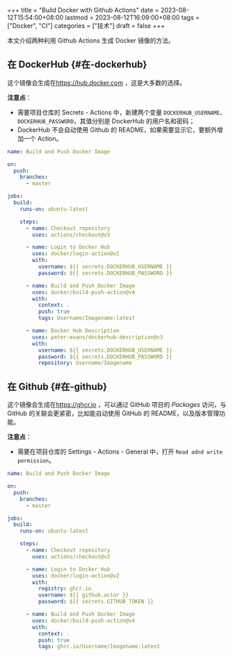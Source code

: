 +++
title = "Build Docker with Github Actions"
date = 2023-08-12T15:54:00+08:00
lastmod = 2023-08-12T16:09:00+08:00
tags = ["Docker", "CI"]
categories = ["技术"]
draft = false
+++

本文介绍两种利用 Github Actions 生成 Docker 镜像的方法。 <br/>

<!--more-->


## 在 DockerHub {#在-dockerhub}

这个镜像会生成在<https://hub.docker.com> ，这是大多数的选择。 <br/>

**注意点**​： <br/>

-   需要项目仓库的 Secrets - Actions 中，新建两个变量 `DOCKERHUB_USERNAME`​、​`DOCKERHUB_PASSWORD`​，其值分别是 DockerHub 的用户名和密码； <br/>
-   DockerHub 不会自动使用 Github 的 README，如果需要显示它，要额外增加一个 Action。 <br/>

<!--listend-->

```yaml
name: Build and Push Docker Image

on:
  push:
    branches:
      - master

jobs:
  build:
    runs-on: ubuntu-latest

    steps:
      - name: Checkout repository
        uses: actions/checkout@v3

      - name: Login to Docker Hub
        uses: docker/login-action@v2
        with:
          username: ${{ secrets.DOCKERHUB_USERNAME }}
          password: ${{ secrets.DOCKERHUB_PASSWORD }}

      - name: Build and Push Docker Image
        uses: docker/build-push-action@v4
        with:
          context: .
          push: true
          tags: Username/Imagename:latest

      - name: Docker Hub Description
        uses: peter-evans/dockerhub-description@v3
        with:
          username: ${{ secrets.DOCKERHUB_USERNAME }}
          password: ${{ secrets.DOCKERHUB_PASSWORD }}
          repository: Username/Imagename
```


## 在 Github {#在-github}

这个镜像会生成在<https://ghcr.io> ，可以通过 GitHub 项目的 _Packages_ 访问，与 GitHub 的关联会更紧密，比如能自动使用 GitHub 的 README，以及版本管理功能。 <br/>

**注意点**​： <br/>

-   需要在项目仓库的 Settings - Actions - General 中，打开 `Read adnd write permission`​。 <br/>

<!--listend-->

```yaml
name: Build and Push Docker Image

on:
  push:
    branches:
      - master

jobs:
  build:
    runs-on: ubuntu-latest

    steps:
      - name: Checkout repository
        uses: actions/checkout@v3

      - name: Login to Docker Hub
        uses: docker/login-action@v2
        with:
          registry: ghcr.io
          username: ${{ github.actor }}
          password: ${{ secrets.GITHUB_TOKEN }}

      - name: Build and Push Docker Image
        uses: docker/build-push-action@v4
        with:
          context: .
          push: true
          tags: ghcr.io/Username/Imagename:latest
```

